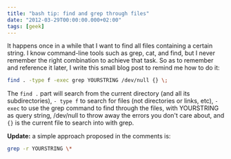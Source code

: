 ```yaml
---
title: "bash tip: find and grep through files"
date: "2012-03-29T00:00:00.000+02:00"
tags: [geek]
---
```


It happens once in a while that I want to find all files containing a certain string. I know command-line tools such as grep, cat, and find, but I never remember the right combination to achieve that task. So as to remember and reference it later, I write this small blog post to remind me how to do it:

```bash
find . -type f -exec grep YOURSTRING /dev/null {} \;
```

The `find .` part will search from the current directory (and all its subdirectories), `- type f` to search for files (not directories or links, etc), `-exec` to use the grep command to find through the files, with YOURSTRING as query string, /dev/null to throw away the errors you don't care about, and `{}` is the current file to search into with grep.  

**Update:** a simple approach proposed in the comments is:

```bash
grep -r YOURSTRING \*
```